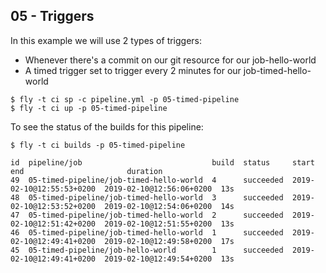 ## 05 - Triggers

In this example we will use 2 types of triggers:

- Whenever there's a commit on our git resource for our job-hello-world
- A timed trigger set to trigger every 2 minutes for our job-timed-hello-world

```
$ fly -t ci sp -c pipeline.yml -p 05-timed-pipeline
$ fly -t ci up -p 05-timed-pipeline
```

To see the status of the builds for this pipeline:

```
$ fly -t ci builds -p 05-timed-pipeline

id  pipeline/job                             build  status     start                     end                       duration
49  05-timed-pipeline/job-timed-hello-world  4      succeeded  2019-02-10@12:55:53+0200  2019-02-10@12:56:06+0200  13s
48  05-timed-pipeline/job-timed-hello-world  3      succeeded  2019-02-10@12:53:52+0200  2019-02-10@12:54:06+0200  14s
47  05-timed-pipeline/job-timed-hello-world  2      succeeded  2019-02-10@12:51:42+0200  2019-02-10@12:51:55+0200  13s
46  05-timed-pipeline/job-timed-hello-world  1      succeeded  2019-02-10@12:49:41+0200  2019-02-10@12:49:58+0200  17s
45  05-timed-pipeline/job-hello-world        1      succeeded  2019-02-10@12:49:41+0200  2019-02-10@12:49:54+0200  13s
```
